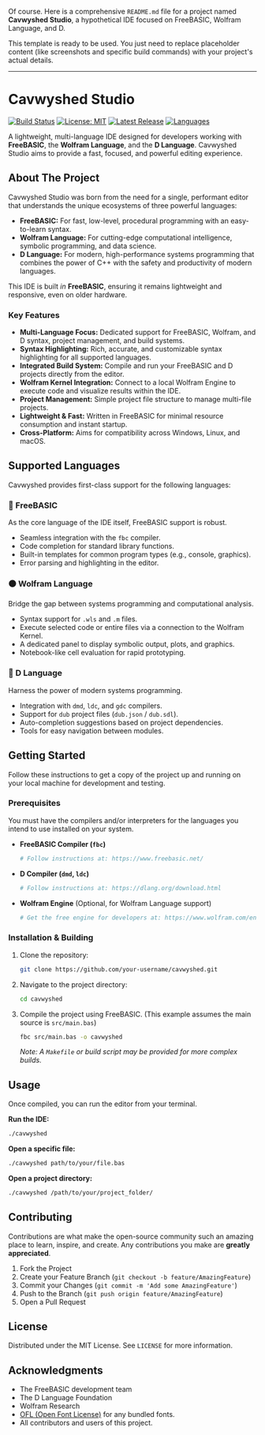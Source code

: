 Of course. Here is a comprehensive `README.md` file for a project named **Cavwyshed Studio**, a hypothetical IDE focused on FreeBASIC, Wolfram Language, and D.

This template is ready to be used. You just need to replace placeholder content (like screenshots and specific build commands) with your project's actual details.

---

# Cavwyshed Studio

[![Build Status](https://img.shields.io/badge/build-passing-brightgreen)](https://github.com/your-username/cavwyshed/actions)
[![License: MIT](https://img.shields.io/badge/License-MIT-yellow.svg)](https://opensource.org/licenses/MIT)
[![Latest Release](https://img.shields.io/github/v/release/your-username/cavwyshed)](https://github.com/your-username/cavwyshed/releases)
[![Languages](https://img.shields.io/badge/languages-FreeBASIC%20%7C%20Wolfram%20%7C%20D-blueviolet)](https://github.com/your-username/cavwyshed)

A lightweight, multi-language IDE designed for developers working with **FreeBASIC**, the **Wolfram Language**, and the **D Language**. Cavwyshed Studio aims to provide a fast, focused, and powerful editing experience.


<!-- TODO: Replace the above placeholder with a real screenshot of your IDE -->

## About The Project

Cavwyshed Studio was born from the need for a single, performant editor that understands the unique ecosystems of three powerful languages:

*   **FreeBASIC:** For fast, low-level, procedural programming with an easy-to-learn syntax.
*   **Wolfram Language:** For cutting-edge computational intelligence, symbolic programming, and data science.
*   **D Language:** For modern, high-performance systems programming that combines the power of C++ with the safety and productivity of modern languages.

This IDE is built *in* **FreeBASIC**, ensuring it remains lightweight and responsive, even on older hardware.

### Key Features

*   **Multi-Language Focus:** Dedicated support for FreeBASIC, Wolfram, and D syntax, project management, and build systems.
*   **Syntax Highlighting:** Rich, accurate, and customizable syntax highlighting for all supported languages.
*   **Integrated Build System:** Compile and run your FreeBASIC and D projects directly from the editor.
*   **Wolfram Kernel Integration:** Connect to a local Wolfram Engine to execute code and visualize results within the IDE.
*   **Project Management:** Simple project file structure to manage multi-file projects.
*   **Lightweight & Fast:** Written in FreeBASIC for minimal resource consumption and instant startup.
*   **Cross-Platform:** Aims for compatibility across Windows, Linux, and macOS.

## Supported Languages

Cavwyshed provides first-class support for the following languages:

### 🔵 FreeBASIC

As the core language of the IDE itself, FreeBASIC support is robust.
- Seamless integration with the `fbc` compiler.
- Code completion for standard library functions.
- Built-in templates for common program types (e.g., console, graphics).
- Error parsing and highlighting in the editor.

### ⚫ Wolfram Language

Bridge the gap between systems programming and computational analysis.
- Syntax support for `.wls` and `.m` files.
- Execute selected code or entire files via a connection to the Wolfram Kernel.
- A dedicated panel to display symbolic output, plots, and graphics.
- Notebook-like cell evaluation for rapid prototyping.

### 🔴 D Language

Harness the power of modern systems programming.
- Integration with `dmd`, `ldc`, and `gdc` compilers.
- Support for `dub` project files (`dub.json` / `dub.sdl`).
- Auto-completion suggestions based on project dependencies.
- Tools for easy navigation between modules.

## Getting Started

Follow these instructions to get a copy of the project up and running on your local machine for development and testing.

### Prerequisites

You must have the compilers and/or interpreters for the languages you intend to use installed on your system.

*   **FreeBASIC Compiler (`fbc`)**
    ```sh
    # Follow instructions at: https://www.freebasic.net/
    ```

*   **D Compiler (`dmd`, `ldc`)**
    ```sh
    # Follow instructions at: https://dlang.org/download.html
    ```

*   **Wolfram Engine** (Optional, for Wolfram Language support)
    ```sh
    # Get the free engine for developers at: https://www.wolfram.com/engine/
    ```

### Installation & Building

1.  Clone the repository:
    ```sh
    git clone https://github.com/your-username/cavwyshed.git
    ```
2.  Navigate to the project directory:
    ```sh
    cd cavwyshed
    ```
3.  Compile the project using FreeBASIC. (This example assumes the main source is `src/main.bas`)
    ```sh
    fbc src/main.bas -o cavwyshed
    ```
    *Note: A `Makefile` or build script may be provided for more complex builds.*

## Usage

Once compiled, you can run the editor from your terminal.

**Run the IDE:**
```sh
./cavwyshed
```

**Open a specific file:**
```sh
./cavwyshed path/to/your/file.bas
```

**Open a project directory:**
```sh
./cavwyshed /path/to/your/project_folder/
```

## Contributing

Contributions are what make the open-source community such an amazing place to learn, inspire, and create. Any contributions you make are **greatly appreciated**.

1.  Fork the Project
2.  Create your Feature Branch (`git checkout -b feature/AmazingFeature`)
3.  Commit your Changes (`git commit -m 'Add some AmazingFeature'`)
4.  Push to the Branch (`git push origin feature/AmazingFeature`)
5.  Open a Pull Request

## License

Distributed under the MIT License. See `LICENSE` for more information.

## Acknowledgments

*   The FreeBASIC development team
*   The D Language Foundation
*   Wolfram Research
*   [OFL (Open Font License)](https://scripts.sil.org/OFL) for any bundled fonts.
*   All contributors and users of this project.